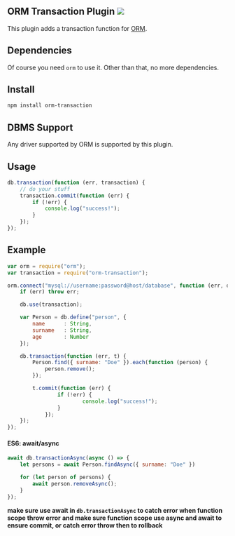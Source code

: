 ## ORM Transaction Plugin [![](https://badge.fury.io/js/orm-paging.png)](https://npmjs.org/package/orm-transaction)

This plugin adds a transaction function for [ORM](http://dresende.github.io/node-orm2).

## Dependencies

Of course you need `orm` to use it. Other than that, no more dependencies.

## Install

```sh
npm install orm-transaction
```

## DBMS Support

Any driver supported by ORM is supported by this plugin.

## Usage

```js
db.transaction(function (err, transaction) {
	// do your stuff
	transaction.commit(function (err) {
		if (!err) {
			console.log("success!");
		}
	});
});
```

## Example

```js
var orm = require("orm");
var transaction = require("orm-transaction");

orm.connect("mysql://username:password@host/database", function (err, db) {
	if (err) throw err;

	db.use(transaction);

	var Person = db.define("person", {
		name      : String,
		surname   : String,
		age       : Number
	});

	db.transaction(function (err, t) {
		Person.find({ surname: "Doe" }).each(function (person) {
			person.remove();
		});

		t.commit(function (err) {
        		if (!err) {
            			console.log("success!");
        		}
    		});
	});
});
```

#### ES6: await/async
```js
await db.transactionAsync(async () => {
	let persons = await Person.findAsync({ surname: "Doe" })

	for (let person of persons) {
		await person.removeAsync();
	}
});
```
**make sure use await in `db.transactionAsync` to catch error when function scope throw error**
**and make sure function scope use async and await to ensure commit, or catch error throw then to rollback**
